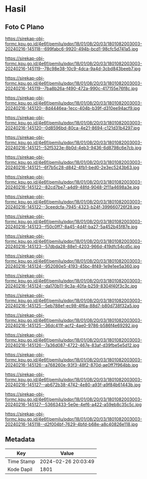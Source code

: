 # Hasil

## Foto C Plano

https://sirekap-obj-formc.kpu.go.id/4e6f/pemilu/pdpr/18/01/08/20/03/1801082003003-20240216-145118--699fabc6-9920-494b-bcd1-98cfc5d741a5.jpg

https://sirekap-obj-formc.kpu.go.id/4e6f/pemilu/pdpr/18/01/08/20/03/1801082003003-20240216-145119--78c98e38-10c9-4dca-9a4d-3cbd843beeb7.jpg

https://sirekap-obj-formc.kpu.go.id/4e6f/pemilu/pdpr/18/01/08/20/03/1801082003003-20240216-145119--7ba8b26a-f490-472a-990c-417155e76f8c.jpg

https://sirekap-obj-formc.kpu.go.id/4e6f/pemilu/pdpr/18/01/08/20/03/1801082003003-20240216-145120--8d4446ea-1ecc-404b-b39f-d310ee94acf9.jpg

https://sirekap-obj-formc.kpu.go.id/4e6f/pemilu/pdpr/18/01/08/20/03/1801082003003-20240216-145120--0d8596bd-80ca-4e21-8694-c121d31b4297.jpg

https://sirekap-obj-formc.kpu.go.id/4e6f/pemilu/pdpr/18/01/08/20/03/1801082003003-20240216-145121--52f5323e-8b0d-4eb3-9436-6d8798c6e7cb.jpg

https://sirekap-obj-formc.kpu.go.id/4e6f/pemilu/pdpr/18/01/08/20/03/1801082003003-20240216-145121--6f7b5c28-d842-4fb1-bed0-2e3ec5243b63.jpg

https://sirekap-obj-formc.kpu.go.id/4e6f/pemilu/pdpr/18/01/08/20/03/1801082003003-20240216-145122--82cd7be7-a4d9-48fd-9048-2f11a4698a3e.jpg

https://sirekap-obj-formc.kpu.go.id/4e6f/pemilu/pdpr/18/01/08/20/03/1801082003003-20240216-145122--3ceedcfa-7945-4323-b24f-399660726f28.jpg

https://sirekap-obj-formc.kpu.go.id/4e6f/pemilu/pdpr/18/01/08/20/03/1801082003003-20240216-145123--f50c0ff7-8a45-4d4f-ba27-5a452b45f87e.jpg

https://sirekap-obj-formc.kpu.go.id/4e6f/pemilu/pdpr/18/01/08/20/03/1801082003003-20240216-145123--57dbda28-88e1-4203-966d-419dfc54cd5c.jpg

https://sirekap-obj-formc.kpu.go.id/4e6f/pemilu/pdpr/18/01/08/20/03/1801082003003-20240216-145124--952080e5-4193-45bc-8f49-1e9e1ee5a360.jpg

https://sirekap-obj-formc.kpu.go.id/4e6f/pemilu/pdpr/18/01/08/20/03/1801082003003-20240216-145124--da170b11-9c3a-40fa-b259-8304f40f3c3c.jpg

https://sirekap-obj-formc.kpu.go.id/4e6f/pemilu/pdpr/18/01/08/20/03/1801082003003-20240216-145125--5eb788ef-ec98-4f6a-88d7-b80d738f32a5.jpg

https://sirekap-obj-formc.kpu.go.id/4e6f/pemilu/pdpr/18/01/08/20/03/1801082003003-20240216-145125--36dc411f-acf2-4ae0-9786-b586f4e69292.jpg

https://sirekap-obj-formc.kpu.go.id/4e6f/pemilu/pdpr/18/01/08/20/03/1801082003003-20240216-145126--7a36d087-4722-467e-83af-d39fbe5e5d12.jpg

https://sirekap-obj-formc.kpu.go.id/4e6f/pemilu/pdpr/18/01/08/20/03/1801082003003-20240216-145126--a768260e-93f3-48f2-870d-ae0ff7f964bb.jpg

https://sirekap-obj-formc.kpu.go.id/4e6f/pemilu/pdpr/18/01/08/20/03/1801082003003-20240216-145127--ab672b38-4742-4e80-a93f-a9f84b61443b.jpg

https://sirekap-obj-formc.kpu.go.id/4e6f/pemilu/pdpr/18/01/08/20/03/1801082003003-20240216-145127--53663433-5e0e-4ef6-a422-a59eb8c35c5c.jpg

https://sirekap-obj-formc.kpu.go.id/4e6f/pemilu/pdpr/18/01/08/20/03/1801082003003-20240216-145118--d2f004bf-7629-4bfd-b68e-a8c40826e118.jpg


## Metadata

| Key        | Value               |
| ---------- | ------------------- |
| Time Stamp | 2024-02-26 20:03:49 |
| Kode Dapil | 1801                |



